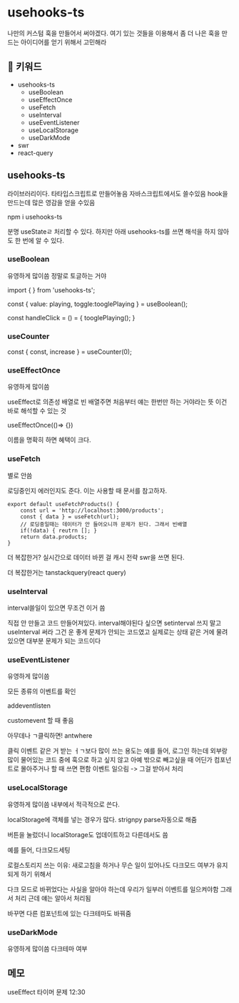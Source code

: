 # usehooks-ts

나만의 커스텀 훅을 만들어서 써야겠다. 여기 있는 것들을 이용해서 좀 더 나은 훅을 만드는 아이디어를 얻기 위해서 고민해라

## :whale2: 키워드

* usehooks-ts
  * useBoolean
  * useEffectOnce
  * useFetch
  * useInterval
  * useEventListener
  * useLocalStorage
  * useDarkMode
* swr
* react-query

## usehooks-ts

라이브러리이다. 타타입스크립트로 만들어놓음 자바스크립트에서도 쓸수있음
hook을 만드는데 많은 영감을 얻을 수있음

npm i usehooks-ts

분명 useStateㄹ 처리할 수 있다. 하지만 아래 usehooks-ts를 쓰면 해석을 하지 않아도 한 번에 알 수 있다.

### useBoolean

유영하게 많이씀
정말로 토글하는 거야

import { } from 'usehooks-ts';

const { value: playing, toggle:tooglePlaying } = useBoolean();

const handleClick = () = {
    tooglePlaying();
}

### useCounter

const { const, increase } = useCounter(0);

### useEffectOnce

유영하게 많이씀

useEffect로 의존성 배열로 빈 배열주면 처음부터 얘는 한번만 하는 거야라는 뜻
이건 바로 해석할 수 있는 것

useEffectOnce(()=> {})

이름을 명확히 하면 혜택이 크다.

### useFetch

별로 안씀

로딩중인지 에러인지도 준다. 이는 사용할 때 문서를 참고하자.

```tsx
export default useFetchProducts() {
    const url = 'http://localhost:3000/products';
    const { data } = useFetch(url);
    // 로딩중일때는 데이터가 안 들어오니까 문제가 된다. 그래서 빈배열
    if(!data) { reutrn []; }
    return data.products;
}
```
더 복잡한거?
실시간으로 데이터 바뀐 걸 캐시 전략
swr을 쓰면 된다.

더 복잡한거는 tanstackquery(react query)

### useInterval

interval쓸일이 있으면 무조건 이거 씀

직접 안 만들고 코드 만들어져있다. interval해야된다 싶으면 setinterval 쓰지 말고 useInterval 써라
그건 운 좋게 문제가 안되는 코드였고 실제로는 상태 같은 거에 물려있으면 대부분 문제가 되는 코드이다

### useEventListener

유영하게 많이씀

모든 종류의 이벤트를 확인

addeventlisten


customevent 할 때 좋음

아무데나 ㄱ클릭하면! antwhere

클릭 이벤트 같은 거 받는 ㅓㄱ보다 많이 쓰는 용도는
예를 들어, 로그인 하는데 외부랑 많이 물어있는 코드 중에 훅으로 하고 싶지 않고 아예 밖으로 빼고싶을 때 어딘가 컴포넌트로 몰아주거나 할 때 쓰면 편함
이벤트 일으림 -> 그걸 받아서 처리

### useLocalStorage


유영하게 많이씀
내부에서 적극적으로 쓴다. 

localStorage에 객체를 넣는 경우가 많다. strignpy parse자동으로 해줌

버튼을 눌렀더니 localStorage도 업데이트하고 다른데서도 씀

예를 들어, 다크모드세팅

로컬스토리지 쓰는 이유: 새로고침을 하거나 무슨 일이 있어나도 다크모드 여부가 유지되게 하기 위해서

다크 모드로 바뀌었다는 사실을 알아야 하는데 우리가 일부러 이벤트를 일으켜야함 그래서 처리
근데 얘는 알아서 처리됨 

바꾸면 다른 컴포넌트에 있는 다크테마도 바꿔줌

### useDarkMode

유영하게 많이씀
다크테마 여부

## 메모

useEffect 타이머 문제 12:30